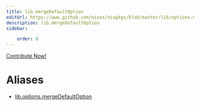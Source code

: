 ```yaml
---
title: lib.mergeDefaultOption
editUrl: https://www.github.com/nixos/nixpkgs/blob/master/lib/options.nix#L234C24
description: lib.mergeDefaultOption
sidebar:

    order: 8
---
```


<a href="https://www.github.com/nixos/nixpkgs/blob/master/lib/options.nix#L234C24">Contribute Now!</a>


# Aliases

- [lib.options.mergeDefaultOption](/nix-doc-comments/reference/lib/options/lib-options-mergeDefaultOption)


